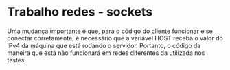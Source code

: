 # Trabalho redes - sockets

Uma mudança importante é que, para o código do cliente funcionar e se conectar corretamente, é necessário que a variável HOST receba o valor do IPv4 da máquina que está rodando o servidor. Portanto, o código da maneira que está não funcionará em redes diferentes da utilizada nos testes.
